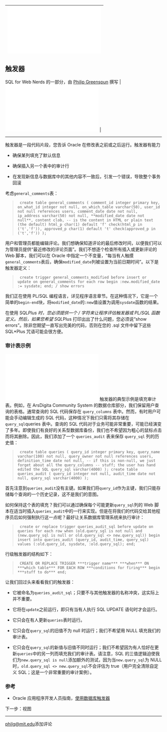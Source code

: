 | ![修复麦金塔连接互联网时不崩溃](img/fixing-a-macintosh-23.tcl) |
| --- |

## 触发器

SQL for Web Nerds 的一部分，由 [Philip Greenspun](http://philip.greenspun.com/) 撰写 | ![伊芙准备阻止麦金塔崩溃](img/macintosh-repair-toolkit-30.tcl) |

* * *

触发器是一段代码片段，您告诉 Oracle 在修改表之前或之后运行。触发器有能力

+   确保某列填充了默认信息

+   确保插入另一个表中的审计行

+   在发现新信息与数据库中的其他内容不一致后，引发一个错误，导致整个事务回滚

考虑`general_comments`表：

> ```
>  create table general_comments ( comment_id integer primary key, on_what_id integer not null, on_which_table varchar(50), user_id not null references users, comment_date date not null, ip_address varchar(50) not null, **modified_date date not null**, content clob, -- is the content in HTML or plain text (the default) html_p char(1) default 'f' check(html_p in ('t','f')), approved_p char(1) default 't' check(approved_p in ('t','f')) ); 
> ```

用户和管理员都能编辑评论。我们想确保知道评论的最后修改时间，以便我们可以为管理员提供“最近修改的评论页面”。我们不想逐个检查所有插入或更新评论的 Web 脚本，我们可以在 Oracle 中指定一个不变量，“每当有人触摸`general_comments`表后，确保`modified_date`列被设置为当前日期时间”。以下是触发器定义：

> ```
>  create trigger general_comments_modified before insert or update on general_comments for each row begin :new.modified_date := sysdate; end; / show errors 
> ```

我们正在使用 PL/SQL 编程语言，详见程序语言章节。在这种情况下，它是一个简单的`begin-end`块，将`modified_date`的`:new`值设置为调用`sysdate`函数的结果。

在使用 SQL*Plus 时，您必须提供一个 / 字符来让程序评估触发器或 PL/SQL 函数定义。然后，如果您希望 SQL*Plus 打印出出了什么问题，您必须说“show errors”。除非您期望一直写出完美的代码，否则在您的 .sql 文件中留下这些 SQL*Plus 咒语可能会很方便。

### 审计表示例

![赌博会计。爱尔兰，都柏林。](img/dublin-turf-accountants-25.tcl) 触发器的典型示例是填充审计表。例如，在 ArsDigita Community System 的数据仓库部分，我们保留用户查询的表格。通常查询的 SQL 代码保存在 `query_columns` 表中。然而，有时用户可能会手动编辑生成的 SQL 代码，这种情况下我们只需将其存储在 `query_sql`queries 表中。查询的 SQL 代码对于业务可能非常重要，可能已经演变了多年。即使我们有良好的关系型数据库备份，我们也不希望因为粗心的鼠标点击而将其删除。因此，我们添加了一个 `queries_audit` 表来保存 `query_sql` 列的历史值：

> ```
>  create table queries ( query_id integer primary key, query_name varchar(100) not null, query_owner not null references users, definition_time date not null, -- if this is non-null, we just forget about all the query_columns -- stuff; the user has hand edited the SQL query_sql varchar(4000) ); create table queries_audit ( query_id integer not null, audit_time date not null, query_sql varchar(4000) ); 
> ```

首先注意到`queries_audit`没有主键。如果我们将`query_id`作为主键，我们只能存储每个查询的一个历史记录，这不是我们的意图。

如何保持这个表的填充？我们可以通过确保每个可能更新`query_sql`列的 Web 脚本在适当时插入`queries_audit`中的一行来实现。但是在将我们的代码交给其他程序员后如何强制执行这一点呢？最好让关系数据库管理系统来执行审计：

> ```
>  create or replace trigger queries_audit_sql before update on queries for each row when (old.query_sql is not null and (new.query_sql is null or old.query_sql <> new.query_sql)) begin insert into queries_audit (query_id, audit_time, query_sql) values (:old.query_id, sysdate, :old.query_sql); end; 
> ```

行级触发器的结构如下：

> ```
>  CREATE OR REPLACE TRIGGER ***trigger name*** ***when*** ON ***which table*** FOR EACH ROW ***conditions for firing*** begin ***stuff to do*** end; 
> ```

让我们回过头来看看我们的触发器：

+   它被命名为`queries_audit_sql`；只要不与其他触发器的名称冲突，这实际上并不重要。

+   它将在`update`之前运行，即只有当有人执行 SQL UPDATE 语句时才会运行。

+   它只会在有人更新`queries`表时运行。

+   它只会在`query_sql`的旧值不为 null 时运行；我们不希望用 NULL 填充我们的审计表。

+   它只会在`query_sql`的新值与旧值不同时运行；我们不希望因为有人恰好在更新`queries`中的另一列而填充我们的审计表。请注意，SQL 的三值逻辑迫使我们为`new.query_sql is null`添加额外的测试，因为当`new.query_sql`为 NULL 时，`old.query_sql <> new.query_sql`不会评估为 true（用户完全清除自定义 SQL；这是一个非常重要的审计案例）。

### 参考

+   Oracle 应用程序开发人员指南，[使用数据库触发器](http://www.oradoc.com/keyword/triggers)

下一步：视图

* * *

[philg@mit.edu](http://philip.greenspun.com/)添加评论
